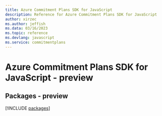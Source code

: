 ```yaml
---
title: Azure Commitment Plans SDK for JavaScript
description: Reference for Azure Commitment Plans SDK for JavaScript
author: xirzec
ms.author: jeffish
ms.data: 03/16/2023
ms.topic: reference
ms.devlang: javascript
ms.service: commitmentplans
---
```

# Azure Commitment Plans SDK for JavaScript - preview
## Packages - preview
[!INCLUDE [packages](commitment-plans-index.md)]